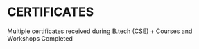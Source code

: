 # CERTIFICATES
Multiple certificates received during B.tech (CSE) + Courses and Workshops Completed
